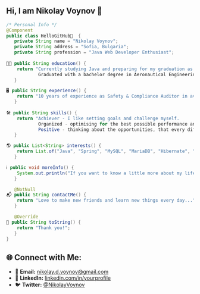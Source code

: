 ## Hi, I am Nikolay Voynov 👋

```java
/* Personal Info */
@Component
public class HelloGitHub👋  {
   private String name = "Nikolay Voynov";
   private String address = "Sofia, Bulgaria";
   private String profession = "Java Web Developer Enthusiast";
  
👨‍🎓 public String education() {
    return "Currently studying Java and preparing for my graduation as a Java Web Developer.
            Graduated with a bachelor degree in Aeronautical Engineering. Graduated Sofia High School of Mathematics.";
   }

🖥 public String experience() {
    return "10 years of experience as Safety & Compliance Auditor in aviation industry performing audits both on local and international level.";
   }
  
🛠 public String skills() {
    return "Achiever - I like setting goals and challenge myself. 
            Organized - optimising for the best possible performance and result. 
            Positive - thinking about the opportunities, that every difficulty provides.";
   }

🌎 public List<String> interests() {
    return List.of("Java", "Spring", "MySQL", "MariaDB", "Hibernate", "HTML", "CSS", "Thymeleaf", "Bootstrap");
   }

ℹ️ public void moreInfo() {
    System.out.println("If you want to know a little more about my life, follow me on my social networks where I share more about myself.");
   }

   @NotNull
📬 public String contactMe() {
    return "Love to make new friends and learn new things every day...";
   }

   @Override
🏡 public String toString() {
    return "Thank you!";
   }
}
```
## 🌐 Connect with Me:
- 📧 **Email:** [nikolay.d.voynov@gmail.com](mailto:nikolay.d.voynov@gmail.com)
- 💼 **LinkedIn:** [linkedin.com/in/yourprofile](https://www.linkedin.com/in/nikolay-voynov-b7b42a33a/)
- 🐦 **Twitter:** [@NikolayVoynov](https://x.com/NikolayVoynov)

